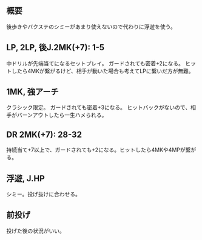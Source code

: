 ## 概要

後歩きやバクステのシミーがあまり使えないので代わりに浮遊を使う。

## LP, 2LP, 後J.2MK(+7): 1-5

中ドリルが先端当てになるセットプレイ。
ガードされても密着+2になる。
ヒットしたら4MKが繋がるけど、相手が動いた場合も考えてLPに繋いだ方が無難。

## 1MK, 強アーチ

クラシック限定。
ガードされても密着+3になる。
ヒットバックがないので、相手がバーンアウトしたら一生ハメられる。

## DR 2MK(+7): 28-32

持続当て+7以上で、ガードされても+2になる。ヒットしたら4MKや4MPが繋がる。

## 浮遊, J.HP

シミー。投げ抜けに合わせる。

## 前投げ

投げた後の状況がいい。
